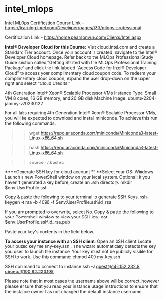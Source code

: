 # intel_mlops
Intel MLOps Certification
Course Link - https://learning.intel.com/Developer/pages/133/mlops-professional

Certification Link - https://home.pearsonvue.com/Clients/Intel.aspx


**Intel® Developer Cloud for this Course:**
Visit cloud.intel.com and create a Standard Tier account.
Once your account is created, navigate to the Intel® Developer Cloud homepage.
Refer back to the MLOps Professional Study Guide section called “Getting Started with the MLOps Professional Training Package” and click the link labeled “Access Code for Intel® Developer Cloud” to access your complimentary cloud coupon code. 
To redeem your complimentary cloud coupon, expand the user drop-down on the upper right and select “Cloud Credits.”

4th Generation Intel® Xeon® Scalable Processor VMs
Instance Type: Small VM 8 cores, 16 GB memory, and 20 GB disk
Machine Image: ubuntu-2204-jammy-v20230122

For all labs requiring 4th Generation Intel® Xeon® Scalable Processor VMs, you will be expected to download and install miniconda. To achieve this run the following commands.

>> wget https://repo.anaconda.com/miniconda/Miniconda3-latest-Linux-x86_64.sh

>> bash https://repo.anaconda.com/miniconda/Miniconda3-latest-Linux-x86_64.sh

>> source ~/.bashrc

****Generate SSH key for cloud account **
**Select your OS:
 Windows
Launch a new PowerShell window on your local system.
Optional: if you haven't generated a key before, create an .ssh directory.
mkdir $env:UserProfile\.ssh

Copy & paste the following to your terminal to generate SSH Keys.
ssh-keygen -t rsa -b 4096 -f $env:UserProfile\.ssh\id_rsa

If you are prompted to overwrite, select No.
Copy & paste the following to your Powershell window to view your SSH key:
cat $env:UserProfile\.ssh\id_rsa.pub

Paste your key's contents in the field below.

**To access your instance with an SSH client:**
Open an SSH client
Locate your public key file (my-key.ssh). The wizard automatically detects the key you used to launch the instance.
Your key must not be publicly visible for SSH to work. Use this command:
chmod 400 my-key.ssh

SSH command to connect to instance
ssh -J guest@146.152.232.8 ubuntu@100.82.223.198

Please note that in most cases the username above will be correct, however please ensure that you read your instance usage instructions to ensure that the instance owner has not changed the default instance username.
